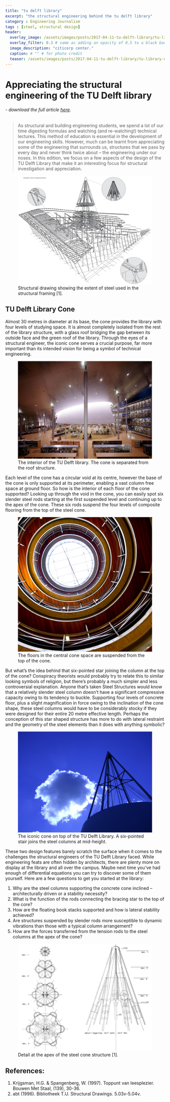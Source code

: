 ```yaml
---
title: "tu delft library"
excerpt: "the structural engineering behind the tu delft library"
category : Engineering Journalism
tags : [steel, structural design]
header:
  overlay_image: /assets/images/posts/2017-04-11-tu-delft-library/tu-library-outside.jpg
  overlay_filter: 0.3 # same as adding an opacity of 0.5 to a black background
  image_description: "citicorp center."
  caption: # "" # for photo credit
  teaser: /assets/images/posts/2017-04-11-tu-delft-library/tu-library-outside.jpg
---
```


# Appreciating the structural engineering of the TU Delft library

###### - *download the full article [here](/assets/images/posts/2017-04-11-tu-delft-library/uprofiel-library.pdf).*

>As structural and building engineering students, we spend a lot of our time digesting formulas and watching (and re-watching!) technical lectures. This method of education is essential in the development of our engineering skills. However, much can be learnt from appreciating some of the engineering that surrounds us, structures that we pass by every day and never think twice about – the engineering under our noses. In this edition, we focus on a few aspects of the design of the TU Delft Library that make it an interesting focus for structural investigation and appreciation.

<figure>
  <a href="/assets/images/posts/2017-04-11-tu-delft-library/tu-iso-drawing.jpg">
    <img src="/assets/images/posts/2017-04-11-tu-delft-library/tu-iso-drawing.jpg" alt="Steel structure">
  </a>
  <figcaption>Structural drawing showing the extent of steel used in the structural framing [1].</figcaption>
</figure>

## TU Delft Library Cone
Almost 30 metres in diameter at its base, the cone provides the library with four levels of studying space. It is almost completely isolated from the rest of the library structure, with a glass roof bridging the gap between its outside face and the green roof of the library. Through the eyes of a structural engineer, the iconic cone serves a crucial purpose, far more important than its intended vision for being a symbol of technical engineering.

<figure>
  <a href="/assets/images/posts/2017-04-11-tu-delft-library/tu-library-inside.jpg">
    <img src="/assets/images/posts/2017-04-11-tu-delft-library/tu-library-inside.jpg" alt="Inside TU Delft library">
  </a>
  <figcaption>The interior of the TU Delft library. The cone is separated from the roof structure.</figcaption>
</figure>

Each level of the cone has a circular void at its centre, however the base of the cone is only supported at its perimeter, enabling a vast column free space at ground floor. So how is the interior of each floor of the cone supported? Looking up through the void in the cone, you can easily spot six slender steel rods starting at the first suspended level and continuing up to the apex of the cone. These six rods suspend the four levels of composite flooring from the top of the steel cone.

<figure>
  <a href="/assets/images/posts/2017-04-11-tu-delft-library/tu-library-up.jpg">
    <img src="/assets/images/posts/2017-04-11-tu-delft-library/tu-library-up.jpg" alt="Inside TU Delft library">
  </a>
  <figcaption>The floors in the central cone space are suspended from the top of the cone.</figcaption>
</figure>

But what’s the idea behind that six-pointed star joining the column at the top of the cone? Conspiracy theorists would probably try to relate this to similar looking symbols of religion, but there’s probably a much simpler and less controversial explanation. Anyone that’s taken Steel Structures would know that a relatively slender steel column doesn’t have a significant compressive capacity owing to its tendency to buckle. Supporting four levels of concrete floor, plus a slight magnification in force owing to the inclination of the cone shape, these steel columns would have to be considerably stocky if they were designed for their entire 20 metre effective length. Perhaps the conception of this star shaped structure has more to do with lateral restraint and the geometry of the steel elements than it does with anything symbolic?

<figure>
  <a href="/assets/images/posts/2017-04-11-tu-delft-library/tu-library-outside.jpg">
    <img src="/assets/images/posts/2017-04-11-tu-delft-library/tu-library-outside.jpg" alt="Outside TU Delft library">
  </a>
  <figcaption>The iconic cone on top of the TU Delft Library. A six-pointed stair joins the steel columns at mid-height.</figcaption>
</figure>

These two design features barely scratch the surface when it comes to the challenges the structural engineers of the TU Delft Library faced. While engineering feats are often hidden by architects, there are plenty more on display at the library and all over the campus. Maybe next time you’ve had enough of differential equations you can try to discover some of them yourself. Here are a few questions to get you started at the library:

1.	Why are the steel columns supporting the concrete cone inclined – architecturally driven or a stability necessity?
2.	What is the function of the rods connecting the bracing star to the top of the core?
3.	How are the floating book stacks supported and how is lateral stability achieved?
4.	Are structures suspended by slender rods more susceptible to dynamic vibrations than those with a typical column arrangement?
5.	How are the forces transferred from the tension rods to the steel columns at the apex of the cone?

<figure>
  <a href="/assets/images/posts/2017-04-11-tu-delft-library/tu-top.jpg">
    <img src="/assets/images/posts/2017-04-11-tu-delft-library/tu-top.jpg" alt="Apex detail">
  </a>
  <figcaption>Detail at the apex of the steel cone structure [1].</figcaption>
</figure>

## References:
1. Krijgsman, H.G. & Spangenberg, W. (1997). Toppunt van leesplezier. Bouwen Met Staal, (139), 30-36.
2. abt (1996). Bibliotheek T.U. Structural Drawings. 5.03v-5.04v.
